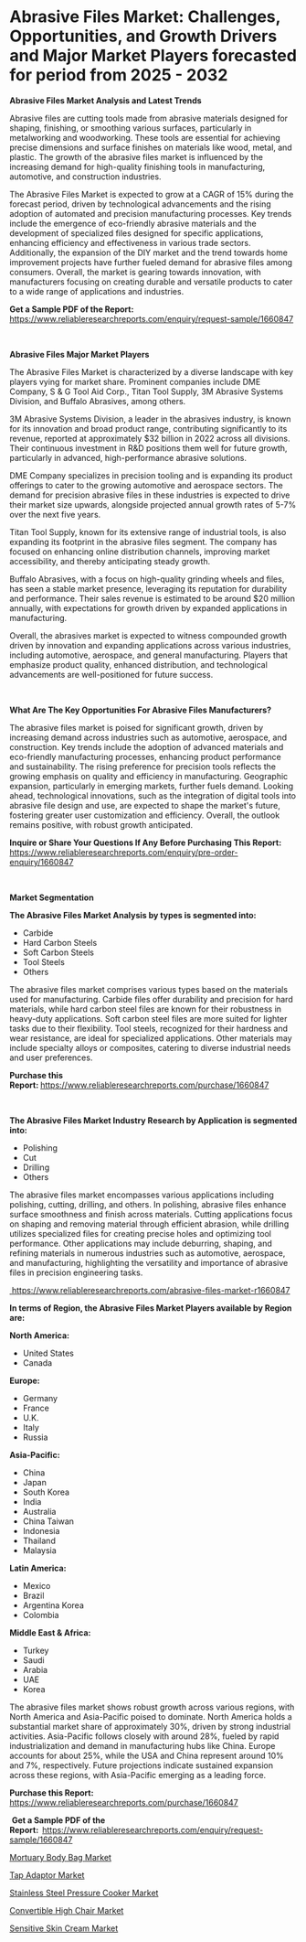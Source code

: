 <p><h1>Abrasive Files Market: Challenges, Opportunities, and Growth Drivers and Major Market Players forecasted for period from 2025 - 2032</h1></p><p><strong>Abrasive Files Market Analysis and Latest Trends</strong></p>
<p><p>Abrasive files are cutting tools made from abrasive materials designed for shaping, finishing, or smoothing various surfaces, particularly in metalworking and woodworking. These tools are essential for achieving precise dimensions and surface finishes on materials like wood, metal, and plastic. The growth of the abrasive files market is influenced by the increasing demand for high-quality finishing tools in manufacturing, automotive, and construction industries. </p><p>The Abrasive Files Market is expected to grow at a CAGR of 15% during the forecast period, driven by technological advancements and the rising adoption of automated and precision manufacturing processes. Key trends include the emergence of eco-friendly abrasive materials and the development of specialized files designed for specific applications, enhancing efficiency and effectiveness in various trade sectors. Additionally, the expansion of the DIY market and the trend towards home improvement projects have further fueled demand for abrasive files among consumers. Overall, the market is gearing towards innovation, with manufacturers focusing on creating durable and versatile products to cater to a wide range of applications and industries.</p></p>
<p><strong>Get a Sample PDF of the Report:&nbsp;</strong> <a href="https://www.reliableresearchreports.com/enquiry/request-sample/1660847?utm_campaign=13&utm_medium=2&utm_source=Github&utm_content=ia&utm_term=08022025&utm_id=abrasive-files">https://www.reliableresearchreports.com/enquiry/request-sample/1660847</a></p>
<p>&nbsp;</p>
<p><strong>Abrasive Files Major Market Players</strong></p>
<p><p>The Abrasive Files Market is characterized by a diverse landscape with key players vying for market share. Prominent companies include DME Company, S & G Tool Aid Corp., Titan Tool Supply, 3M Abrasive Systems Division, and Buffalo Abrasives, among others. </p><p>3M Abrasive Systems Division, a leader in the abrasives industry, is known for its innovation and broad product range, contributing significantly to its revenue, reported at approximately $32 billion in 2022 across all divisions. Their continuous investment in R&D positions them well for future growth, particularly in advanced, high-performance abrasive solutions.</p><p>DME Company specializes in precision tooling and is expanding its product offerings to cater to the growing automotive and aerospace sectors. The demand for precision abrasive files in these industries is expected to drive their market size upwards, alongside projected annual growth rates of 5-7% over the next five years.</p><p>Titan Tool Supply, known for its extensive range of industrial tools, is also expanding its footprint in the abrasive files segment. The company has focused on enhancing online distribution channels, improving market accessibility, and thereby anticipating steady growth.</p><p>Buffalo Abrasives, with a focus on high-quality grinding wheels and files, has seen a stable market presence, leveraging its reputation for durability and performance. Their sales revenue is estimated to be around $20 million annually, with expectations for growth driven by expanded applications in manufacturing.</p><p>Overall, the abrasives market is expected to witness compounded growth driven by innovation and expanding applications across various industries, including automotive, aerospace, and general manufacturing. Players that emphasize product quality, enhanced distribution, and technological advancements are well-positioned for future success.</p></p>
<p>&nbsp;</p>
<p><strong>What Are The Key Opportunities For Abrasive Files Manufacturers?</strong></p>
<p><p>The abrasive files market is poised for significant growth, driven by increasing demand across industries such as automotive, aerospace, and construction. Key trends include the adoption of advanced materials and eco-friendly manufacturing processes, enhancing product performance and sustainability. The rising preference for precision tools reflects the growing emphasis on quality and efficiency in manufacturing. Geographic expansion, particularly in emerging markets, further fuels demand. Looking ahead, technological innovations, such as the integration of digital tools into abrasive file design and use, are expected to shape the market's future, fostering greater user customization and efficiency. Overall, the outlook remains positive, with robust growth anticipated.</p></p>
<p><strong>Inquire or Share Your Questions If Any Before Purchasing This Report:</strong> <a href="https://www.reliableresearchreports.com/enquiry/pre-order-enquiry/1660847?utm_campaign=13&utm_medium=2&utm_source=Github&utm_content=ia&utm_term=08022025&utm_id=abrasive-files">https://www.reliableresearchreports.com/enquiry/pre-order-enquiry/1660847</a></p>
<p>&nbsp;</p>
<p><strong>Market Segmentation</strong></p>
<p><strong>The Abrasive Files Market Analysis by types is segmented into:</strong></p>
<p><ul><li>Carbide</li><li>Hard Carbon Steels</li><li>Soft Carbon Steels</li><li>Tool Steels</li><li>Others</li></ul></p>
<p><p>The abrasive files market comprises various types based on the materials used for manufacturing. Carbide files offer durability and precision for hard materials, while hard carbon steel files are known for their robustness in heavy-duty applications. Soft carbon steel files are more suited for lighter tasks due to their flexibility. Tool steels, recognized for their hardness and wear resistance, are ideal for specialized applications. Other materials may include specialty alloys or composites, catering to diverse industrial needs and user preferences.</p></p>
<p><strong>Purchase this Report:&nbsp;</strong><a href="https://www.reliableresearchreports.com/purchase/1660847?utm_campaign=13&utm_medium=2&utm_source=Github&utm_content=ia&utm_term=08022025&utm_id=abrasive-files">https://www.reliableresearchreports.com/purchase/1660847</a></p>
<p>&nbsp;</p>
<p><strong>The Abrasive Files Market Industry Research by Application is segmented into:</strong></p>
<p><ul><li>Polishing</li><li>Cut</li><li>Drilling</li><li>Others</li></ul></p>
<p><p>The abrasive files market encompasses various applications including polishing, cutting, drilling, and others. In polishing, abrasive files enhance surface smoothness and finish across materials. Cutting applications focus on shaping and removing material through efficient abrasion, while drilling utilizes specialized files for creating precise holes and optimizing tool performance. Other applications may include deburring, shaping, and refining materials in numerous industries such as automotive, aerospace, and manufacturing, highlighting the versatility and importance of abrasive files in precision engineering tasks.</p></p>
<p><a href="https://www.reliableresearchreports.com/abrasive-files-market-r1660847?utm_campaign=13&utm_medium=2&utm_source=Github&utm_content=ia&utm_term=08022025&utm_id=abrasive-files">&nbsp;https://www.reliableresearchreports.com/abrasive-files-market-r1660847</a></p>
<p><strong>In terms of Region, the Abrasive Files Market Players available by Region are:</strong></p>
<p>
    <p> <strong> North America: </strong>
        <ul>
            <li>United States</li>
            <li>Canada</li>
        </ul>
        </p> 
    <p> <strong> Europe: </strong>
        <ul>
            <li>Germany</li>
            <li>France</li>
            <li>U.K.</li>
            <li>Italy</li>
            <li>Russia</li>
        </ul>
        </p> 
    <p> <strong> Asia-Pacific: </strong>
        <ul>
            <li>China</li>
            <li>Japan</li>
            <li>South Korea</li>
            <li>India</li>
            <li>Australia</li>
            <li>China Taiwan</li>
            <li>Indonesia</li>
            <li>Thailand</li>
            <li>Malaysia</li>
        </ul>
        </p> 
    <p> <strong> Latin America: </strong>
        <ul>
            <li>Mexico</li>
            <li>Brazil</li>
            <li>Argentina Korea</li>
            <li>Colombia</li>
        </ul>
        </p> 
    <p> <strong> Middle East & Africa: </strong>
        <ul>
            <li>Turkey</li>
            <li>Saudi</li>
            <li>Arabia</li>
            <li>UAE</li>
            <li>Korea</li>
        </ul>
    </p>
    </p>
<p><p>The abrasive files market shows robust growth across various regions, with North America and Asia-Pacific poised to dominate. North America holds a substantial market share of approximately 30%, driven by strong industrial activities. Asia-Pacific follows closely with around 28%, fueled by rapid industrialization and demand in manufacturing hubs like China. Europe accounts for about 25%, while the USA and China represent around 10% and 7%, respectively. Future projections indicate sustained expansion across these regions, with Asia-Pacific emerging as a leading force.</p></p>
<p><strong>Purchase this Report: </strong><a href="https://www.reliableresearchreports.com/purchase/1660847?utm_campaign=13&utm_medium=2&utm_source=Github&utm_content=ia&utm_term=08022025&utm_id=abrasive-files">https://www.reliableresearchreports.com/purchase/1660847</a></p>
<p>&nbsp;<strong>Get a Sample PDF of the Report:&nbsp;&nbsp;</strong><a href="https://www.reliableresearchreports.com/enquiry/request-sample/1660847?utm_campaign=13&utm_medium=2&utm_source=Github&utm_content=ia&utm_term=08022025&utm_id=abrasive-files">https://www.reliableresearchreports.com/enquiry/request-sample/1660847</a></p>
<p><strong></strong></p>
<p><p><a href="https://github.com/abantolemox08/Market-Research-Report-List-1/blob/main/mortuary-body-bag-market.md?utm_campaign=13&utm_medium=2&utm_source=Github&utm_content=ia&utm_term=08022025&utm_id=abrasive-files">Mortuary Body Bag Market</a></p><p><a href="https://github.com/njockebogris/Market-Research-Report-List-1/blob/main/tap-adaptor-market.md?utm_campaign=13&utm_medium=2&utm_source=Github&utm_content=ia&utm_term=08022025&utm_id=abrasive-files">Tap Adaptor Market</a></p><p><a href="https://github.com/peddicehle/Market-Research-Report-List-1/blob/main/stainless-steel-pressure-cooker-market.md?utm_campaign=13&utm_medium=2&utm_source=Github&utm_content=ia&utm_term=08022025&utm_id=abrasive-files">Stainless Steel Pressure Cooker Market</a></p><p><a href="https://github.com/ahmalaloanne/Market-Research-Report-List-1/blob/main/convertible-high-chair-market.md?utm_campaign=13&utm_medium=2&utm_source=Github&utm_content=ia&utm_term=08022025&utm_id=abrasive-files">Convertible High Chair Market</a></p><p><a href="https://github.com/raffadongraffadong/Market-Research-Report-List-1/blob/main/sensitive-skin-cream-market.md?utm_campaign=13&utm_medium=2&utm_source=Github&utm_content=ia&utm_term=08022025&utm_id=abrasive-files">Sensitive Skin Cream Market</a></p></p>